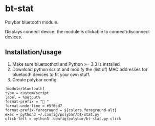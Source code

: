 # bt-stat

Polybar bluetooth module.

Displays connect device, the module is clickable to connect/disconnect devices.

## Installation/usage

1. Make sure bluetoothctl and Python >= 3.3 is installed
2. Download python script and modify the (list of) MAC addresses for bluetooth devices to fit your own stuff.
3. Create polybar config

```
[module/bluetooth]
type = custom/script
label = %output%
format-prefix = " "
format-underline = #5f6cd7
format-prefix-foreground = ${colors.foreground-alt}
exec = python3 ~/.config/polybar/bt-stat.py
click-left = python3 .config/polybar/bt-stat.py click
```

